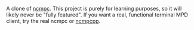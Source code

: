 A clone of [ncmpc](https://www.musicpd.org/clients/ncmpc/).
This project is purely for learning purposes, so it will likely never be "fully featured".
If you want a real, functional terminal MPD client, try the real ncmpc or [ncmpcpp](https://rybczak.net/ncmpcpp/).
